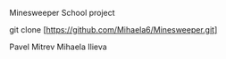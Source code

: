 Minesweeper
   School project

   git clone [https://github.com/Mihaela6/Minesweeper.git]

Pavel Mitrev Mihaela Ilieva
